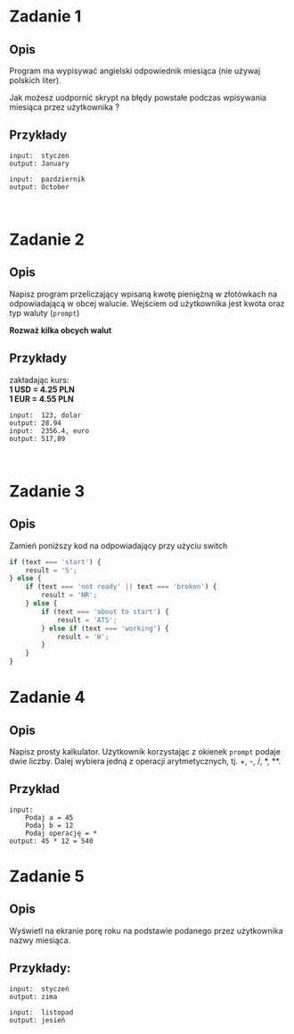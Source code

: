 # Zadanie 1
## Opis
Program ma wypisywać angielski odpowiednik miesiąca (nie używaj polskich liter).
<br>

Jak możesz uodpornić skrypt na błędy powstałe podczas wpisywania miesiąca przez użytkownika ?

## Przykłady
```
input:  styczen
output: January

input:  pazdziernik
output: October
```
<br>

# Zadanie 2
## Opis

Napisz program przeliczający wpisaną kwotę pieniężną w złotówkach na odpowiadającą w obcej walucie. Wejściem od użytkownika jest kwota oraz typ waluty (`prompt`)

**Rozważ kilka obcych walut**

## Przykłady
zakładając kurs:
<br>
**1 USD = 4.25 PLN**
<br>
**1 EUR = 4.55 PLN**
```
input:  123, dolar
output: 28.94
input:  2356.4, euro
output: 517,89
```
<br>

# Zadanie 3
## Opis
Zamień poniższy kod na odpowiadający przy użyciu switch

```javascript
if (text === 'start') {
    result = 'S';
} else {
    if (text === 'not ready' || text === 'broken') {
        result = 'NR';
    } else {
        if (text === 'about to start') {
            result = 'ATS';
        } else if (text === 'working') {
            result = 'W';
        }
    }
}
```

# Zadanie 4
## Opis
Napisz prosty kalkulator. Użytkownik korzystając z okienek `prompt` podaje dwie liczby. Dalej wybiera jedną z operacji arytmetycznych, tj. +, -, /, *, **.

## Przykład
```
input:
	Podaj a = 45
	Podaj b = 12
	Podaj operację = *
output: 45 * 12 = 540 
```

# Zadanie 5
## Opis
Wyświetl na ekranie porę roku na podstawie podanego przez użytkownika nazwy miesiąca.

## Przykłady:
```
input:  styczeń
output: zima

input:  listopad
output: jesień
```